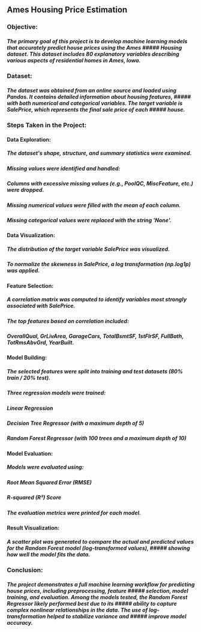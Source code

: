 ## Ames Housing Price Estimation

### Objective:
#####     The primary goal of this project is to develop machine learning models that accurately predict house prices using the Ames      #####     Housing dataset. This dataset includes 80 explanatory variables describing various aspects of residential homes in Ames, Iowa.

### Dataset:
#####     The dataset was obtained from an online source and loaded using Pandas. It contains detailed information about housing features, #####     with both numerical and categorical variables. The target variable is SalePrice, which represents the final sale price of each #####     house.

### Steps Taken in the Project:

####   Data Exploration:

#####     The dataset's shape, structure, and summary statistics were examined.

#####     Missing values were identified and handled:

#####     Columns with excessive missing values (e.g., PoolQC, MiscFeature, etc.) were dropped.

#####     Missing numerical values were filled with the mean of each column.

#####     Missing categorical values were replaced with the string 'None'.

####   Data Visualization:

#####     The distribution of the target variable SalePrice was visualized.

#####     To normalize the skewness in SalePrice, a log transformation (np.log1p) was applied.

####   Feature Selection:

#####     A correlation matrix was computed to identify variables most strongly associated with SalePrice.

#####     The top features based on correlation included: 
#####     OverallQual, GrLivArea, GarageCars, TotalBsmtSF, 1stFlrSF, FullBath, TotRmsAbvGrd, YearBuilt.

####   Model Building:

#####     The selected features were split into training and test datasets (80% train / 20% test).

#####     Three regression models were trained:

#####       Linear Regression

#####       Decision Tree Regressor (with a maximum depth of 5)

#####       Random Forest Regressor (with 100 trees and a maximum depth of 10)

####   Model Evaluation:

#####     Models were evaluated using:

#####       Root Mean Squared Error (RMSE)

#####       R-squared (R²) Score

#####     The evaluation metrics were printed for each model.

####   Result Visualization:

#####     A scatter plot was generated to compare the actual and predicted values for the Random Forest model (log-transformed values), #####     showing how well the model fits the data.

### Conclusion:
#####     The project demonstrates a full machine learning workflow for predicting house prices, including preprocessing, feature     #####     selection, model training, and evaluation. Among the models tested, the Random Forest Regressor likely performed best due to its #####     ability to capture complex nonlinear relationships in the data. The use of log-transformation helped to stabilize variance and #####     improve model accuracy.
